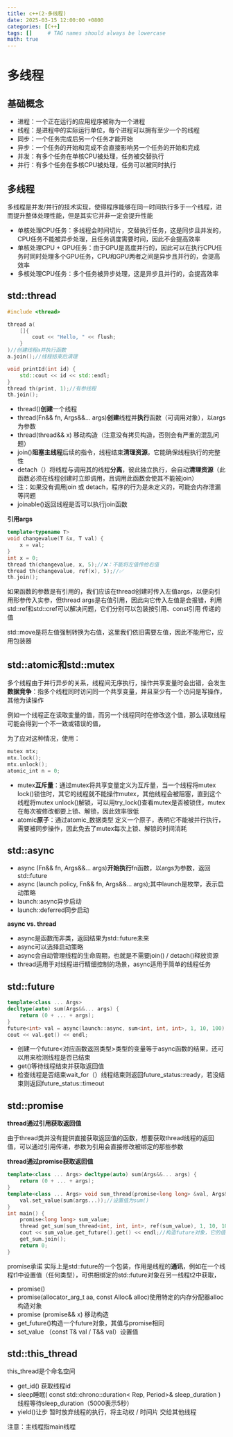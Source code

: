 ```yaml
---
title: c++(2·多线程)
date: 2025-03-15 12:00:00 +0800
categories: [C++]
tags: []     # TAG names should always be lowercase
math: true
---
```

# 多线程

## 基础概念

* 进程：一个正在运行的应用程序被称为一个进程
* 线程：是进程中的实际运行单位，每个进程可以拥有至少一个的线程
* 同步：一个任务完成后另一个任务才能开始
* 异步：一个任务的开始和完成不会直接影响另一个任务的开始和完成
* 并发：有多个任务在单核CPU被处理，任务被交替执行
* 并行：有多个任务在多核CPU被处理，任务可以被同时执行

## 多线程

多线程是并发/并行的技术实现，使得程序能够在同一时间执行多于一个线程，进而提升整体处理性能，但是其实它并非一定会提升性能

* 单核处理CPU任务：多线程会时间切片，交替执行任务，这是同步且并发的，CPU任务不能被异步处理，且任务调度需要时间，因此不会提高效率
* 单核处理CPU + GPU任务：由于GPU是高度并行的，因此可以在执行CPU任务时同时处理多个GPU任务，CPU和GPU两者之间是异步且并行的，会提高效率
* 多核处理CPU任务：多个任务被异步处理，这是异步且并行的，会提高效率

## std::thread

```c++
#include <thread>

thread a(
    []{
        cout << "Hello, " << flush;
    }
)//创建线程a并执行函数
a.join();//线程结束后清理

void printId(int id) {
    std::cout << id << std::endl;
}
thread th(print, 1);//有参线程
th.join();
```

* thread()**创建**一个线程
* thread(Fn&& fn, Args&&… args)**创建**线程并**执行**函数（可调用对象），以args为参数
* thread(thread&& x) 移动构造（注意没有拷贝构造，否则会有严重的混乱问题）
* join()**阻塞主线程**后续的指令，线程结束**清理资源**，它能确保线程执行的完整性
* detach（）将线程与调用其的线程**分离**，彼此独立执行，会自动**清理资源**（此函数必须在线程创建时立即调用，且调用此函数会使其不能被join）
* 注：如果没有调用join 或 detach，程序的行为是未定义的，可能会内存泄漏等问题
* joinable()返回线程是否可以执行join函数

**引用args**

```c++
template<typename T> 
void changevalue(T &x, T val) {
	x = val;
}
int x = 0;
thread th(changevalue, x, 5);//❌：不能将左值传给右值
thread th(changevalue, ref(x), 5);//✅
th.join();
```

如果函数的参数是有引用的，我们应该在thread创建时传入左值args，以便向引用形参传入实参，但thread args是右值引用，因此向它传入左值是会报错，利用std::ref和std::cref可以解决问题，它们分别可以包装按引用、const引用 传递的值

std::move是将左值强制转换为右值，这里我们依旧需要左值，因此不能用它，应用包装器

## std::atomic和std::mutex

多个线程由于并行异步的关系，线程间无序执行，操作共享变量时会出错，会发生**数据竞争**：指多个线程同时访问同一个共享变量，并且至少有一个访问是写操作，其他为读操作

例如一个线程正在读取变量的值，而另一个线程同时在修改这个值，那么读取线程可能会得到一个不一致或错误的值，

为了应对这种情况，使用：

```c++
mutex mtx;
mtx.lock();
mtx.unlock();
atomic_int n = 0;
```

* mutex**互斥量**：通过mutex将共享变量定义为互斥量，当一个线程将mutex lock()锁住时，其它的线程就不能操作mutex，其他线程会被阻塞，直到这个线程将mutex unlock()解锁，可以用try_lock()查看mutex是否被锁住，mutex在每次被修改都要上锁、解锁，因此效率很低
* atomic**原子**：通过atomic_数据类型 定义一个原子，表明它不能被并行执行，需要被同步操作，因此免去了mutex每次上锁、解锁的时间消耗

## std::async

* async (Fn&& fn, Args&&… args)**开始执行**fn函数，以args为参数，返回std::future
* async (launch policy, Fn&& fn, Args&&… args);其中launch是枚举，表示启动策略
* launch::async异步启动
* launch::deferred同步启动

**async vs. thread**

* async是函数而非类，返回结果为std::future未来
* async可以选择启动策略
* async会自动管理线程的生命周期，也就是不需要join() / detach()释放资源
* thread适用于对线程进行精细控制的场景，async适用于简单的线程任务

## std::future

```c++
template<class ... Args> 
decltype(auto) sum(Args&&... args) {
	return (0 + ... + args);
}
future<int> val = async(launch::async, sum<int, int, int>, 1, 10, 100);
cout << val.get() << endl;
```

* 创建一个future<对应函数返回类型>类型的变量等于async函数的结果，还可以用来检测线程是否已结束
* get()等待线程结束并获取返回值
* 检查线程是否结束wait_for（）线程结束则返回future_status::ready，若没结束则返回future_status::timeout

## std::promise

**thread通过引用获取返回值**

由于thread类并没有提供直接获取返回值的函数，想要获取thread线程的返回值，可以通过引用传递，参数为引用会直接修改被绑定的那些参数

**thread通过promise获取返回值**

```c++
template<class ... Args> decltype(auto) sum(Args&&... args) {
	return (0 + ... + args);
}
template<class ... Args> void sum_thread(promise<long long> &val, Args&&... args) {
	val.set_value(sum(args...));//设置值为sum()
}
int main() {
	promise<long long> sum_value;
	thread get_sum(sum_thread<int, int, int>, ref(sum_value), 1, 10, 100);//将promise以引用的方式传入函数
	cout << sum_value.get_future().get() << endl;//构造future对象，它的值和primise相同，get获取返回值
	get_sum.join();
	return 0;
}
```

promise承诺 实际上是std::future的一个包装，作用是线程的**通讯**，例如在一个线程t1中设置值（任何类型），可供相绑定的std::future对象在另一线程t2中获取，

* promise()
* promise(allocator_arg_t aa, const Alloc& alloc)使用特定的内存分配器alloc构造对象
* promise (promise&& x) 移动构造
* get_future()构造一个future对象，其值与promise相同
* set_value （const T& val / T&& val）设置值

## std::this_thread

this_thread是个命名空间

* get_id()	获取线程id
* sleep睡眠( const std::chrono::duration< Rep, Period>& sleep_duration )线程等待sleep_duration（5000表示5秒）
* yield()让步 暂时放弃线程的执行，将主动权 / 时间片 交给其他线程

注意：主线程指main线程

